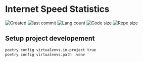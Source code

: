 # Internet Speed Statistics

![Created](https://img.shields.io/date/1618987545.svg)
![last commit](https://img.shields.io/github/last-commit/Searge/speedstats.svg)
![Lang count](https://img.shields.io/github/languages/count/Searge/speedstats.svg)
![Code size](https://img.shields.io/github/languages/code-size/Searge/speedstats.svg)
![Repo size](https://img.shields.io/github/repo-size/Searge/speedstats.svg)

## Setup project developement

```sh
poetry config virtualenvs.in-project true
poetry config virtualenvs.path .venv
```
